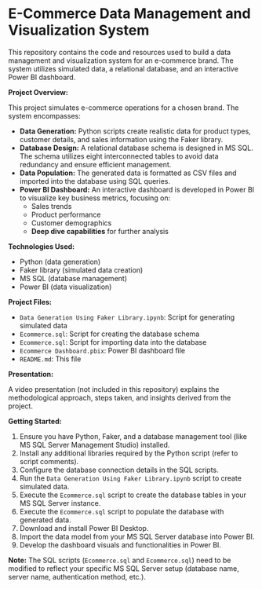 # E-Commerce Data Management and Visualization System

This repository contains the code and resources used to build a data management and visualization system for an e-commerce brand. The system utilizes simulated data, a relational database, and an interactive Power BI dashboard.

**Project Overview:**

This project simulates e-commerce operations for a chosen brand. The system encompasses:

* **Data Generation:** Python scripts create realistic data for product types, customer details, and sales information using the Faker library.
* **Database Design:** A relational database schema is designed in MS SQL. The schema utilizes eight interconnected tables to avoid data redundancy and ensure efficient management.
* **Data Population:** The generated data is formatted as CSV files and imported into the database using SQL queries.
* **Power BI Dashboard:** An interactive dashboard is developed in Power BI to visualize key business metrics, focusing on:
    * Sales trends
    * Product performance
    * Customer demographics
    * **Deep dive capabilities** for further analysis

**Technologies Used:**

* Python (data generation)
* Faker library (simulated data creation)
* MS SQL (database management)
* Power BI (data visualization)

**Project Files:**

* `Data Generation Using Faker Library.ipynb`: Script for generating simulated data
* `Ecommerce.sql`: Script for creating the database schema 
* `Ecommerce.sql`: Script for importing data into the database 
* `Ecommerce Dashboard.pbix`: Power BI dashboard file
* `README.md`: This file

**Presentation:**

A video presentation (not included in this repository) explains the methodological approach, steps taken, and insights derived from the project.

**Getting Started:**

1. Ensure you have Python, Faker, and a database management tool (like MS SQL Server Management Studio) installed.
2. Install any additional libraries required by the Python script (refer to script comments).
3. Configure the database connection details in the SQL scripts.
4. Run the `Data Generation Using Faker Library.ipynb` script to create simulated data.
5. Execute the `Ecommerce.sql` script to create the database tables in your MS SQL Server instance.
6. Execute the `Ecommerce.sql` script to populate the database with generated data.
7. Download and install Power BI Desktop.
8. Import the data model from your MS SQL Server database into Power BI.
9. Develop the dashboard visuals and functionalities in Power BI.

**Note:** The SQL scripts (`Ecommerce.sql` and `Ecommerce.sql`) need to be modified to reflect your specific MS SQL Server setup (database name, server name, authentication method, etc.).
